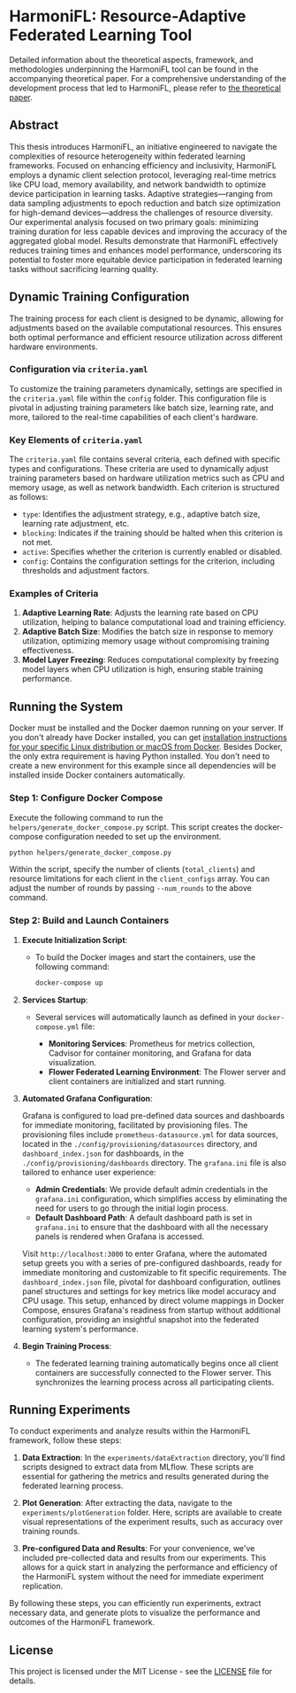 # HarmoniFL: Resource-Adaptive Federated Learning Tool

Detailed information about the theoretical aspects, framework, and methodologies underpinning the HarmoniFL tool can be found in the accompanying theoretical paper. For a comprehensive understanding of the development process that led to HarmoniFL, please refer to [the theoretical paper]([http://artemis.cslab.ece.ntua.gr:8080/jspui/handle/123456789/19076]).

## Abstract

This thesis introduces HarmoniFL, an initiative engineered to navigate the complexities of resource heterogeneity within federated learning frameworks. Focused on enhancing efficiency and inclusivity, HarmoniFL employs a dynamic client selection protocol, leveraging real-time metrics like CPU load, memory availability, and network bandwidth to optimize device participation in learning tasks. Adaptive strategies—ranging from data sampling adjustments to epoch reduction and batch size optimization for high-demand devices—address the challenges of resource diversity. Our experimental analysis focused on two primary goals: minimizing training duration for less capable devices and improving the accuracy of the aggregated global model. Results demonstrate that HarmoniFL effectively reduces training times and enhances model performance, underscoring its potential to foster more equitable device participation in federated learning tasks without sacrificing learning quality.

## Dynamic Training Configuration

The training process for each client is designed to be dynamic, allowing for adjustments based on the available computational resources. This ensures both optimal performance and efficient resource utilization across different hardware environments. 

### Configuration via `criteria.yaml`

To customize the training parameters dynamically, settings are specified in the `criteria.yaml` file within the `config` folder. This configuration file is pivotal in adjusting training parameters like batch size, learning rate, and more, tailored to the real-time capabilities of each client's hardware.

### Key Elements of `criteria.yaml`

The `criteria.yaml` file contains several criteria, each defined with specific types and configurations. These criteria are used to dynamically adjust training parameters based on hardware utilization metrics such as CPU and memory usage, as well as network bandwidth. Each criterion is structured as follows:

- `type`: Identifies the adjustment strategy, e.g., adaptive batch size, learning rate adjustment, etc.
- `blocking`: Indicates if the training should be halted when this criterion is not met.
- `active`: Specifies whether the criterion is currently enabled or disabled.
- `config`: Contains the configuration settings for the criterion, including thresholds and adjustment factors.

### Examples of Criteria

1. **Adaptive Learning Rate**: Adjusts the learning rate based on CPU utilization, helping to balance computational load and training efficiency.
2. **Adaptive Batch Size**: Modifies the batch size in response to memory utilization, optimizing memory usage without compromising training effectiveness.
3. **Model Layer Freezing**: Reduces computational complexity by freezing model layers when CPU utilization is high, ensuring stable training performance.



## Running the System

Docker must be installed and the Docker daemon running on your server. If you don't already have Docker installed, you can get [installation instructions for your specific Linux distribution or macOS from Docker](https://docs.docker.com/engine/install/). Besides Docker, the only extra requirement is having Python installed. You don't need to create a new environment for this example since all dependencies will be installed inside Docker containers automatically.

### Step 1: Configure Docker Compose

Execute the following command to run the `helpers/generate_docker_compose.py` script. This script creates the docker-compose configuration needed to set up the environment.

```bash
python helpers/generate_docker_compose.py
```

Within the script, specify the number of clients (`total_clients`) and resource limitations for each client in the `client_configs` array. You can adjust the number of rounds by passing `--num_rounds` to the above command.

### Step 2: Build and Launch Containers

1. **Execute Initialization Script**:

   - To build the Docker images and start the containers, use the following command:

     ```bash
     docker-compose up
     ```

2. **Services Startup**:

   - Several services will automatically launch as defined in your `docker-compose.yml` file:

     - **Monitoring Services**: Prometheus for metrics collection, Cadvisor for container monitoring, and Grafana for data visualization.
     - **Flower Federated Learning Environment**: The Flower server and client containers are initialized and start running.

3. **Automated Grafana Configuration**:

   Grafana is configured to load pre-defined data sources and dashboards for immediate monitoring, facilitated by provisioning files. The provisioning files include `prometheus-datasource.yml` for data sources, located in the `./config/provisioning/datasources` directory, and `dashboard_index.json` for dashboards, in the `./config/provisioning/dashboards` directory. The `grafana.ini` file is also tailored to enhance user experience:
     - **Admin Credentials**: We provide default admin credentials in the `grafana.ini` configuration, which simplifies access by eliminating the need for users to go through the initial login process.
     - **Default Dashboard Path**: A default dashboard path is set in `grafana.ini` to ensure that the dashboard with all the necessary panels is rendered when Grafana is accessed.

   Visit `http://localhost:3000` to enter Grafana, where the automated setup greets you with a series of pre-configured dashboards, ready for immediate monitoring and customizable to fit specific requirements. The `dashboard_index.json` file, pivotal for dashboard configuration, outlines panel structures and settings for key metrics like model accuracy and CPU usage. This setup, enhanced by direct volume mappings in Docker Compose, ensures Grafana's readiness from startup without additional configuration, providing an insightful snapshot into the federated learning system's performance.

4. **Begin Training Process**:

   - The federated learning training automatically begins once all client containers are successfully connected to the Flower server. This synchronizes the learning process across all participating clients.


## Running Experiments

To conduct experiments and analyze results within the HarmoniFL framework, follow these steps:

1. **Data Extraction**: In the `experiments/dataExtraction` directory, you'll find scripts designed to extract data from MLflow. These scripts are essential for gathering the metrics and results generated during the federated learning process.

2. **Plot Generation**: After extracting the data, navigate to the `experiments/plotGeneration` folder. Here, scripts are available to create visual representations of the experiment results, such as accuracy over training rounds.

3. **Pre-configured Data and Results**: For your convenience, we've included pre-collected data and results from our experiments. This allows for a quick start in analyzing the performance and efficiency of the HarmoniFL system without the need for immediate experiment replication.

By following these steps, you can efficiently run experiments, extract necessary data, and generate plots to visualize the performance and outcomes of the HarmoniFL framework.

## License

This project is licensed under the MIT License - see the [LICENSE](LICENSE) file for details.
